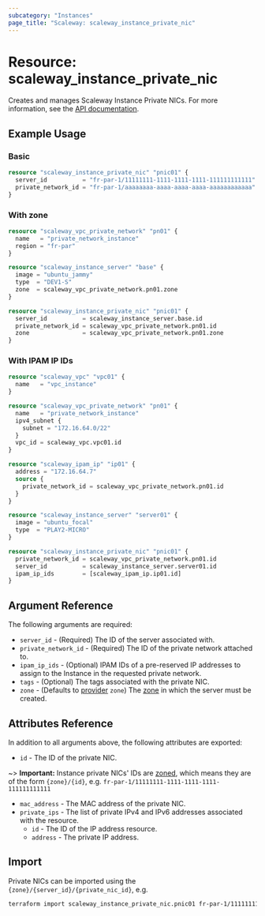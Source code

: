 ```yaml
---
subcategory: "Instances"
page_title: "Scaleway: scaleway_instance_private_nic"
---
```


# Resource: scaleway_instance_private_nic

Creates and manages Scaleway Instance Private NICs. For more information, see
the [API documentation](https://www.scaleway.com/en/developers/api/instance/#path-private-nics-list-all-private-nics).

## Example Usage

### Basic

```terraform
resource "scaleway_instance_private_nic" "pnic01" {
  server_id          = "fr-par-1/11111111-1111-1111-1111-111111111111"
  private_network_id = "fr-par-1/aaaaaaaa-aaaa-aaaa-aaaa-aaaaaaaaaaaa"
}
```

### With zone

```terraform
resource "scaleway_vpc_private_network" "pn01" {
  name   = "private_network_instance"
  region = "fr-par"
}

resource "scaleway_instance_server" "base" {
  image = "ubuntu_jammy"
  type  = "DEV1-S"
  zone  = scaleway_vpc_private_network.pn01.zone
}

resource "scaleway_instance_private_nic" "pnic01" {
  server_id          = scaleway_instance_server.base.id
  private_network_id = scaleway_vpc_private_network.pn01.id
  zone               = scaleway_vpc_private_network.pn01.zone
}
```

### With IPAM IP IDs

```terraform
resource "scaleway_vpc" "vpc01" {
  name   = "vpc_instance"
}

resource "scaleway_vpc_private_network" "pn01" {
  name   = "private_network_instance"
  ipv4_subnet {
    subnet = "172.16.64.0/22"
  }
  vpc_id = scaleway_vpc.vpc01.id
}

resource "scaleway_ipam_ip" "ip01" {
  address = "172.16.64.7"
  source {
    private_network_id = scaleway_vpc_private_network.pn01.id
  }
}

resource "scaleway_instance_server" "server01" {
  image = "ubuntu_focal"
  type  = "PLAY2-MICRO"
}

resource "scaleway_instance_private_nic" "pnic01" {
  private_network_id = scaleway_vpc_private_network.pn01.id
  server_id          = scaleway_instance_server.server01.id
  ipam_ip_ids        = [scaleway_ipam_ip.ip01.id]
}
```

## Argument Reference

The following arguments are required:

- `server_id` - (Required) The ID of the server associated with.
- `private_network_id` - (Required) The ID of the private network attached to.
- `ipam_ip_ids` - (Optional) IPAM IDs of a pre-reserved IP addresses to assign to the Instance in the requested private network.
- `tags` - (Optional) The tags associated with the private NIC.
- `zone` - (Defaults to [provider](../index.md#zone) `zone`) The [zone](../guides/regions_and_zones.md#zones) in which the server must be created.

## Attributes Reference

In addition to all arguments above, the following attributes are exported:

- `id` - The ID of the private NIC.

~> **Important:** Instance private NICs' IDs are [zoned](../guides/regions_and_zones.md#resource-ids), which means they are of the form `{zone}/{id}`, e.g. `fr-par-1/11111111-1111-1111-1111-111111111111`

- `mac_address` - The MAC address of the private NIC.
- `private_ips` - The list of private IPv4 and IPv6 addresses associated with the resource.
    - `id` - The ID of the IP address resource.
    - `address` - The private IP address.

## Import

Private NICs can be imported using the `{zone}/{server_id}/{private_nic_id}`, e.g.

```bash
terraform import scaleway_instance_private_nic.pnic01 fr-par-1/11111111-1111-1111-1111-111111111111/22222222-2222-2222-2222-222222222222
```

